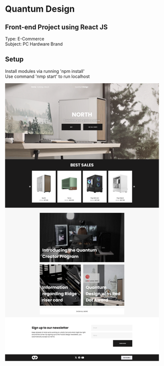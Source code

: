 # Quantum Design
## Front-end Project using React JS
Type: E-Commerce \
Subject: PC Hardware Brand
## Setup
Install modules via running 'npm install'\
Use command 'nmp start' to run localhost

![scr.png](scr.png)
